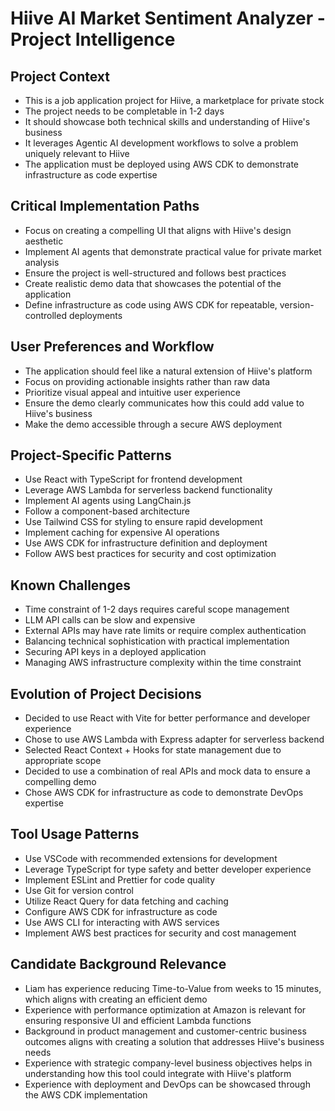 # Hiive AI Market Sentiment Analyzer - Project Intelligence

## Project Context
- This is a job application project for Hiive, a marketplace for private stock
- The project needs to be completable in 1-2 days
- It should showcase both technical skills and understanding of Hiive's business
- It leverages Agentic AI development workflows to solve a problem uniquely relevant to Hiive
- The application must be deployed using AWS CDK to demonstrate infrastructure as code expertise

## Critical Implementation Paths
- Focus on creating a compelling UI that aligns with Hiive's design aesthetic
- Implement AI agents that demonstrate practical value for private market analysis
- Ensure the project is well-structured and follows best practices
- Create realistic demo data that showcases the potential of the application
- Define infrastructure as code using AWS CDK for repeatable, version-controlled deployments

## User Preferences and Workflow
- The application should feel like a natural extension of Hiive's platform
- Focus on providing actionable insights rather than raw data
- Prioritize visual appeal and intuitive user experience
- Ensure the demo clearly communicates how this could add value to Hiive's business
- Make the demo accessible through a secure AWS deployment

## Project-Specific Patterns
- Use React with TypeScript for frontend development
- Leverage AWS Lambda for serverless backend functionality
- Implement AI agents using LangChain.js
- Follow a component-based architecture
- Use Tailwind CSS for styling to ensure rapid development
- Implement caching for expensive AI operations
- Use AWS CDK for infrastructure definition and deployment
- Follow AWS best practices for security and cost optimization

## Known Challenges
- Time constraint of 1-2 days requires careful scope management
- LLM API calls can be slow and expensive
- External APIs may have rate limits or require complex authentication
- Balancing technical sophistication with practical implementation
- Securing API keys in a deployed application
- Managing AWS infrastructure complexity within the time constraint

## Evolution of Project Decisions
- Decided to use React with Vite for better performance and developer experience
- Chose to use AWS Lambda with Express adapter for serverless backend
- Selected React Context + Hooks for state management due to appropriate scope
- Decided to use a combination of real APIs and mock data to ensure a compelling demo
- Chose AWS CDK for infrastructure as code to demonstrate DevOps expertise

## Tool Usage Patterns
- Use VSCode with recommended extensions for development
- Leverage TypeScript for type safety and better developer experience
- Implement ESLint and Prettier for code quality
- Use Git for version control
- Utilize React Query for data fetching and caching
- Configure AWS CDK for infrastructure as code
- Use AWS CLI for interacting with AWS services
- Implement AWS best practices for security and cost management

## Candidate Background Relevance
- Liam has experience reducing Time-to-Value from weeks to 15 minutes, which aligns with creating an efficient demo
- Experience with performance optimization at Amazon is relevant for ensuring responsive UI and efficient Lambda functions
- Background in product management and customer-centric business outcomes aligns with creating a solution that addresses Hiive's business needs
- Experience with strategic company-level business objectives helps in understanding how this tool could integrate with Hiive's platform
- Experience with deployment and DevOps can be showcased through the AWS CDK implementation
